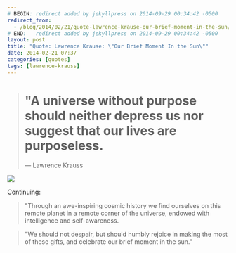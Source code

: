 ```yaml
---
# BEGIN: redirect added by jekyllpress on 2014-09-29 00:34:42 -0500
redirect_from:
  - /blog/2014/02/21/quote-lawrence-krause-our-brief-moment-in-the-sun/
# END:   redirect added by jekyllpress on 2014-09-29 00:34:42 -0500
layout: post
title: "Quote: Lawrence Krause: \"Our Brief Moment In the Sun\""
date: 2014-02-21 07:37
categories: [quotes]
tags: [lawrence-krauss]
---
```

> # "A universe without purpose should neither depress us nor suggest that our lives are purposeless.
> &mdash; Lawrence Krauss

![](http://tt.imageshare.s3.amazonaws.com/quotes/our-brief-moment-in-the-sun-lawrence-krauss.jpg)

Continuing:

> "Through an awe-inspiring cosmic history we find ourselves on this remote planet in a remote corner of the universe, endowed with intelligence and self-awareness.

> "We should not despair, but should humbly rejoice in making the most of these gifts, and celebrate our brief moment in the sun."



